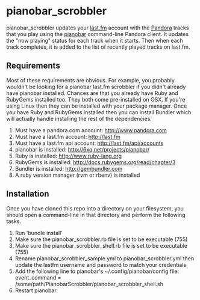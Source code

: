 # pianobar_scrobbler

pianobar_scrobbler updates your [last.fm](http://last.fm) account with
the [Pandora](http://pandora.com) tracks that you play using the 
[pianobar](http://6xq.net/projects/pianobar/) command-line Pandora client.
It updates the "now playing" status for each track when it starts.  Then 
when each track completes, it is added to the list of recently played 
tracks on last.fm.

## Requirements

Most of these requirements are obvious.  For example, you probably wouldn't
be looking for a pianobar last.fm scrobbler if you didn't already have
pianobar installed.  Chances are that you already have Ruby and RubyGems
installed too.  They both come pre-installed on OSX.  If you're using
Linux then they can be installed with your package manager.  Once you have
Ruby and RubyGems installed then you can install Bundler which will actually 
handle installing the rest of the dependencies.

1. Must have a pandora.com account: http://www.pandora.com
2. Must have a last.fm account: http://last.fm
3. Must have a last.fm api account: http://last.fm/api/accounts
4. pianobar is installed: http://6xq.net/projects/pianobar/
5. Ruby is installed: http://www.ruby-lang.org
6. RubyGems is installed: http://docs.rubygems.org/read/chapter/3
7. Bundler is installed: http://gembundler.com
8. A ruby version manager (rvm or rbenv) is installed

## Installation

Once you have cloned this repo into a directory on your filesystem, you 
should open a command-line in that directory and perform the following 
tasks.

1. Run 'bundle install'
2. Make sure the pianobar_scrobbler.rb file is set to be executable (755)
3. Make sure the pianobar_scrobbler_shell.rb file is set to be executable (755)
4. Rename pianobar_scrobbler_sample.yml to pianobar_scrobbler.yml then
   update the lastfm username and password to match your credentials
5. Add the following line to pianobar's ~/.config/pianobar/config file:
   event_command = /some/path/PianobarScrobbler/pianobar_scrobbler_shell.sh
6. Restart pianobar
